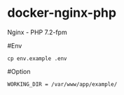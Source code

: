 # docker-nginx-php
Nginx - PHP 7.2-fpm

#Env
```
cp env.example .env
```
#Option
```
WORKING_DIR = /var/www/app/example/

```